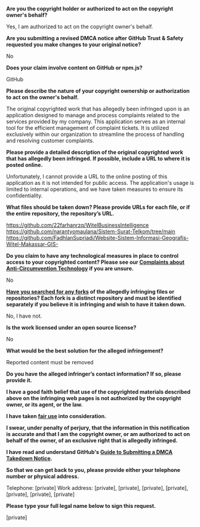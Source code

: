 **Are you the copyright holder or authorized to act on the copyright owner's behalf?**

Yes, I am authorized to act on the copyright owner's behalf.

**Are you submitting a revised DMCA notice after GitHub Trust & Safety requested you make changes to your original notice?**

No

**Does your claim involve content on GitHub or npm.js?**

GitHub

**Please describe the nature of your copyright ownership or authorization to act on the owner's behalf.**

The original copyrighted work that has allegedly been infringed upon is an application designed to manage and process complaints related to the services provided by my company. This application serves as an internal tool for the efficient management of complaint tickets. It is utilized exclusively within our organization to streamline the process of handling and resolving customer complaints.

**Please provide a detailed description of the original copyrighted work that has allegedly been infringed. If possible, include a URL to where it is posted online.**

Unfortunately, I cannot provide a URL to the online posting of this application as it is not intended for public access. The application's usage is limited to internal operations, and we have taken measures to ensure its confidentiality.

**What files should be taken down? Please provide URLs for each file, or if the entire repository, the repository’s URL.**

https://github.com/22farhanrzq/WitelBusinessIntelligence  
https://github.com/narantyomaulana/Sistem-Surat-Telkom/tree/main  
https://github.com/FadhlanSupriadi/Website-Sistem-Informasi-Geografis-Witel-Makassar-GIS-  

**Do you claim to have any technological measures in place to control access to your copyrighted content? Please see our <a href="https://docs.github.com/articles/guide-to-submitting-a-dmca-takedown-notice#complaints-about-anti-circumvention-technology">Complaints about Anti-Circumvention Technology</a> if you are unsure.**

No

**<a href="https://docs.github.com/articles/dmca-takedown-policy#b-what-about-forks-or-whats-a-fork">Have you searched for any forks</a> of the allegedly infringing files or repositories? Each fork is a distinct repository and must be identified separately if you believe it is infringing and wish to have it taken down.**

No, I have not.

**Is the work licensed under an open source license?**

No

**What would be the best solution for the alleged infringement?**

Reported content must be removed

**Do you have the alleged infringer’s contact information? If so, please provide it.**

**I have a good faith belief that use of the copyrighted materials described above on the infringing web pages is not authorized by the copyright owner, or its agent, or the law.**

**I have taken <a href="https://www.lumendatabase.org/topics/22">fair use</a> into consideration.**

**I swear, under penalty of perjury, that the information in this notification is accurate and that I am the copyright owner, or am authorized to act on behalf of the owner, of an exclusive right that is allegedly infringed.**

**I have read and understand GitHub's <a href="https://docs.github.com/articles/guide-to-submitting-a-dmca-takedown-notice/">Guide to Submitting a DMCA Takedown Notice</a>.**

**So that we can get back to you, please provide either your telephone number or physical address.**

Telephone: [private]
Work address: [private], [private], [private], [private], [private], [private], [private]

**Please type your full legal name below to sign this request.**

[private]
